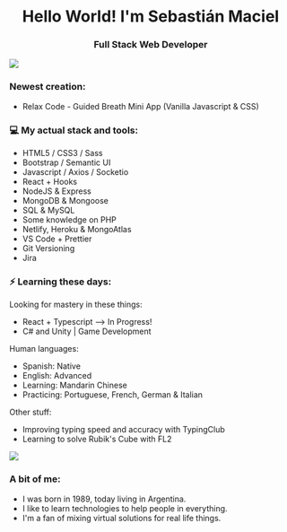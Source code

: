 <h1 align="center"> Hello World! I'm Sebastián Maciel </h1>
<h3 align="center"> Full Stack Web Developer </h3>

<img src="https://yata-apix-a9caea66-ad78-425f-aa08-e292558ebb65.lss.locawebcorp.com.br/b7c7dbff38ae4f419c94ce8d2254b9d9.png">

### Newest creation:

- Relax Code - Guided Breath Mini App (Vanilla Javascript & CSS)

### 💻 My actual stack and tools:

- HTML5 / CSS3 / Sass
- Bootstrap / Semantic UI
- Javascript / Axios / Socketio
- React + Hooks
- NodeJS & Express
- MongoDB & Mongoose
- SQL & MySQL
- Some knowledge on PHP
- Netlify, Heroku & MongoAtlas
- VS Code + Prettier
- Git Versioning
- Jira

### ⚡ Learning these days:

Looking for mastery in these things:

- React + Typescript --> In Progress!
- C# and Unity | Game Development

Human languages:

- Spanish: Native
- English: Advanced
- Learning: Mandarin Chinese
- Practicing: Portuguese, French, German & Italian

Other stuff:

- Improving typing speed and accuracy with TypingClub
- Learning to solve Rubik's Cube with FL2

<img src="https://yata-apix-a9caea66-ad78-425f-aa08-e292558ebb65.lss.locawebcorp.com.br/b7c7dbff38ae4f419c94ce8d2254b9d9.png">

### A bit of me:

- I was born in 1989, today living in Argentina.
- I like to learn technologies to help people in everything.
- I'm a fan of mixing virtual solutions for real life things.
